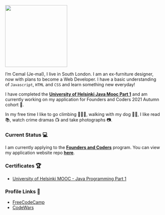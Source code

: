  <img src="https://media.giphy.com/media/1es0suLtBMuZcRBtvl/giphy.gif" width="200"> 

I’m Cemal (Je-mal), I live in South London. I am an ex-furniture designer, now with plans to become a Web Developer. I have a basic understanding of `Javascript`, `HTML` and `CSS` and learn something new everyday!

I have completed the [**University of Helsinki Java Mooc Part 1**](https://java-programming.mooc.fi/) and am currently working on my application for Founders and Coders 2021 Autumn cohort 🍁.

In my free time I like to go climbing 🧗🏼‍♂️, walking with my dog 🐕‍🦺, I like read 📚, watch crime dramas 📺 and take photographs 📷.

### Current Status 💻

I am currently applying to the [**Founders and Coders**](https://www.foundersandcoders.com/) program. You can view my application website repo [**here**](https://github.com/cemalokten/fac-application-website).

### Certificates 🏆

* [University of Helsinki MOOC - Java Programming Part 1](https://certificates.mooc.fi/validate/xgg8x6qj2e)

### Profile Links 🔗

* [FreeCodeCamp](https://www.freecodecamp.org/cemalokten)
* [CodeWars](https://www.codewars.com/users/cemalokten)

